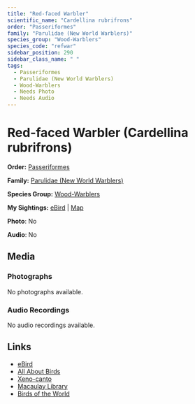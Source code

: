 ```yaml
---
title: "Red-faced Warbler"
scientific_name: "Cardellina rubrifrons"
order: "Passeriformes"
family: "Parulidae (New World Warblers)"
species_group: "Wood-Warblers"
species_code: "refwar"
sidebar_position: 290
sidebar_class_name: " "
tags: 
  - Passeriformes
  - Parulidae (New World Warblers)
  - Wood-Warblers
  - Needs Photo
  - Needs Audio
---
```


# Red-faced Warbler (Cardellina rubrifrons)

**Order:** [Passeriformes](/tags/passeriformes)

**Family:** [Parulidae (New World Warblers)](/tags/parulidae-new-world-warblers)

**Species Group:** [Wood-Warblers](/tags/wood-warblers)

**My Sightings:** [eBird](https://ebird.org/lifelist?r=world&time=life&spp=refwar) | [Map](/map?species_code=refwar)

**Photo**: No 

**Audio**: No

## Media
### Photographs
No photographs available.

### Audio Recordings
No audio recordings available.

## Links
* [eBird](https://ebird.org/species/refwar) 
* [All About Birds](https://www.allaboutbirds.org/guide/refwar) 
* [Xeno-canto](https://www.xeno-canto.org/species/cardellina-rubrifrons) 
* [Macaulay Library](https://search.macaulaylibrary.org/catalog?taxonCode=refwar&sort=rating_rank_desc)
* [Birds of the World](https://birdsoftheworld.org/bow/species/refwar)
